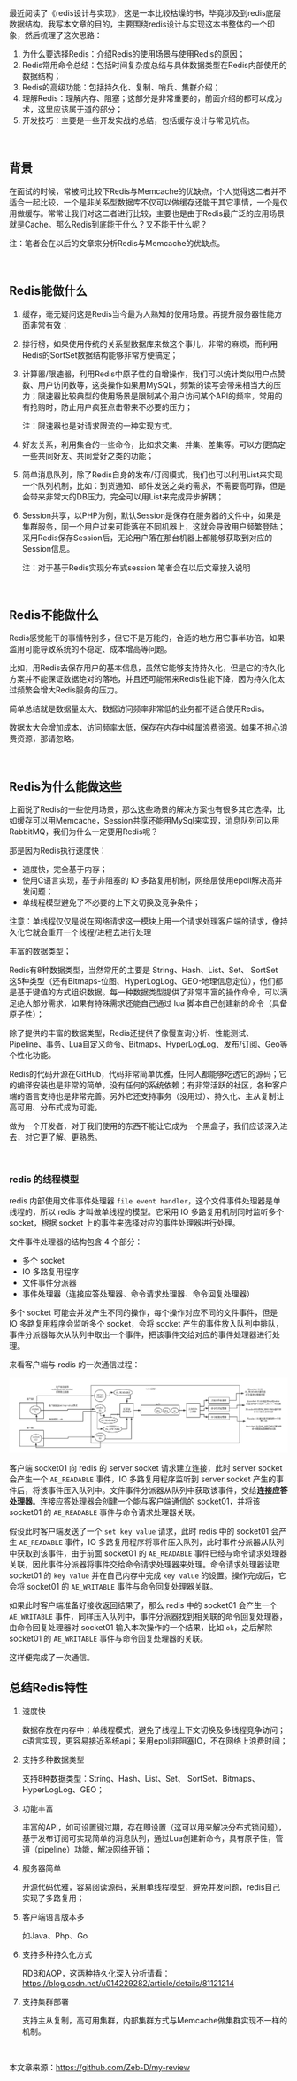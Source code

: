 最近阅读了《redis设计与实现》，这是一本比较枯燥的书，毕竟涉及到redis底层数据结构。我写本文章的目的，主要围绕redis设计与实现这本书整体的一个印象，然后梳理了这次思路：

1. 为什么要选择Redis：介绍Redis的使用场景与使用Redis的原因；
2. Redis常用命令总结：包括时间复杂度总结与具体数据类型在Redis内部使用的数据结构；
3. Redis的高级功能：包括持久化、复制、哨兵、集群介绍；
4. 理解Redis：理解内存、阻塞；这部分是非常重要的，前面介绍的都可以成为术，这里应该属于道的部分；
5. 开发技巧：主要是一些开发实战的总结，包括缓存设计与常见坑点。

<br>

## 背景

在面试的时候，常被问比较下Redis与Memcache的优缺点，个人觉得这二者并不适合一起比较，一个是非关系型数据库不仅可以做缓存还能干其它事情，一个是仅用做缓存。常常让我们对这二者进行比较，主要也是由于Redis最广泛的应用场景就是Cache。那么Redis到底能干什么？又不能干什么呢？

注：笔者会在以后的文章来分析Redis与Memcache的优缺点。

<br>

## Redis能做什么

1. 缓存，毫无疑问这是Redis当今最为人熟知的使用场景。再提升服务器性能方面非常有效；

2. 排行榜，如果使用传统的关系型数据库来做这个事儿，非常的麻烦，而利用Redis的SortSet数据结构能够非常方便搞定；

3. 计算器/限速器，利用Redis中原子性的自增操作，我们可以统计类似用户点赞数、用户访问数等，这类操作如果用MySQL，频繁的读写会带来相当大的压力；限速器比较典型的使用场景是限制某个用户访问某个API的频率，常用的有抢购时，防止用户疯狂点击带来不必要的压力；

   注：限速器也是对请求限流的一种实现方式。

4. 好友关系，利用集合的一些命令，比如求交集、并集、差集等。可以方便搞定一些共同好友、共同爱好之类的功能；

5. 简单消息队列，除了Redis自身的发布/订阅模式，我们也可以利用List来实现一个队列机制，比如：到货通知、邮件发送之类的需求，不需要高可靠，但是会带来非常大的DB压力，完全可以用List来完成异步解耦；

6. Session共享，以PHP为例，默认Session是保存在服务器的文件中，如果是集群服务，同一个用户过来可能落在不同机器上，这就会导致用户频繁登陆；采用Redis保存Session后，无论用户落在那台机器上都能够获取到对应的Session信息。

   注：对于基于Redis实现分布式session 笔者会在以后文章接入说明

   <br>

## Redis不能做什么

Redis感觉能干的事情特别多，但它不是万能的，合适的地方用它事半功倍。如果滥用可能导致系统的不稳定、成本增高等问题。

比如，用Redis去保存用户的基本信息，虽然它能够支持持久化，但是它的持久化方案并不能保证数据绝对的落地，并且还可能带来Redis性能下降，因为持久化太过频繁会增大Redis服务的压力。

简单总结就是数据量太大、数据访问频率非常低的业务都不适合使用Redis。

数据太大会增加成本，访问频率太低，保存在内存中纯属浪费资源。如果不担心浪费资源，那请忽略。

<br>

## Redis为什么能做这些

上面说了Redis的一些使用场景，那么这些场景的解决方案也有很多其它选择，比如缓存可以用Memcache，Session共享还能用MySql来实现，消息队列可以用RabbitMQ，我们为什么一定要用Redis呢？

那是因为Redis执行速度快：

- 速度快，完全基于内存；
- 使用C语言实现，基于非阻塞的 IO 多路复用机制，网络层使用epoll解决高并发问题；
- 单线程模型避免了不必要的上下文切换及竞争条件；

注意：单线程仅仅是说在网络请求这一模块上用一个请求处理客户端的请求，像持久化它就会重开一个线程/进程去进行处理

丰富的数据类型；

Redis有8种数据类型，当然常用的主要是 String、Hash、List、Set、 SortSet 这5种类型（还有Bitmaps-位图、HyperLogLog、GEO-地理信息定位），他们都是基于键值的方式组织数据。每一种数据类型提供了非常丰富的操作命令，可以满足绝大部分需求，如果有特殊需求还能自己通过 lua 脚本自己创建新的命令（具备原子性）；

除了提供的丰富的数据类型，Redis还提供了像慢查询分析、性能测试、Pipeline、事务、Lua自定义命令、Bitmaps、HyperLogLog、发布/订阅、Geo等个性化功能。

Redis的代码开源在GitHub，代码非常简单优雅，任何人都能够吃透它的源码；它的编译安装也是非常的简单，没有任何的系统依赖；有非常活跃的社区，各种客户端的语言支持也是非常完善。另外它还支持事务（没用过）、持久化、主从复制让高可用、分布式成为可能。

做为一个开发者，对于我们使用的东西不能让它成为一个黑盒子，我们应该深入进去，对它更了解、更熟悉。

<br>

### redis 的线程模型

redis 内部使用文件事件处理器 `file event handler`，这个文件事件处理器是单线程的，所以 redis 才叫做单线程的模型。它采用 IO 多路复用机制同时监听多个 socket，根据 socket 上的事件来选择对应的事件处理器进行处理。

文件事件处理器的结构包含 4 个部分：

- 多个 socket
- IO 多路复用程序
- 文件事件分派器
- 事件处理器（连接应答处理器、命令请求处理器、命令回复处理器）

多个 socket 可能会并发产生不同的操作，每个操作对应不同的文件事件，但是 IO 多路复用程序会监听多个 socket，会将 socket 产生的事件放入队列中排队，事件分派器每次从队列中取出一个事件，把该事件交给对应的事件处理器进行处理。

来看客户端与 redis 的一次通信过程：

![redis-single-thread-model](../../image/redis-single-thread-model.png)

客户端 socket01 向 redis 的 server socket 请求建立连接，此时 server socket 会产生一个 `AE_READABLE` 事件，IO 多路复用程序监听到 server socket 产生的事件后，将该事件压入队列中。文件事件分派器从队列中获取该事件，交给**连接应答处理器**。连接应答处理器会创建一个能与客户端通信的 socket01，并将该 socket01 的 `AE_READABLE` 事件与命令请求处理器关联。

假设此时客户端发送了一个 `set key value` 请求，此时 redis 中的 socket01 会产生 `AE_READABLE` 事件，IO 多路复用程序将事件压入队列，此时事件分派器从队列中获取到该事件，由于前面 socket01 的 `AE_READABLE` 事件已经与命令请求处理器关联，因此事件分派器将事件交给命令请求处理器来处理。命令请求处理器读取 socket01 的 `key value` 并在自己内存中完成 `key value` 的设置。操作完成后，它会将 socket01 的 `AE_WRITABLE` 事件与命令回复处理器关联。

如果此时客户端准备好接收返回结果了，那么 redis 中的 socket01 会产生一个 `AE_WRITABLE` 事件，同样压入队列中，事件分派器找到相关联的命令回复处理器，由命令回复处理器对 socket01 输入本次操作的一个结果，比如 `ok`，之后解除 socket01 的 `AE_WRITABLE` 事件与命令回复处理器的关联。

这样便完成了一次通信。



## 总结Redis特性

1. 速度快

   数据存放在内存中；单线程模式，避免了线程上下文切换及多线程竞争访问；c语言实现，更容易接近系统api；采用epoll非阻塞IO，不在网络上浪费时间；

2. 支持多种数据类型

   支持8种数据类型：String、Hash、List、Set、 SortSet、Bitmaps、HyperLogLog、GEO；

3. 功能丰富

   丰富的API，如可设置键过期，存在即设置（这可以用来解决分布式锁问题），基于发布订阅可实现简单的消息队列，通过Lua创建新命令，具有原子性，管道（pipeline）功能，解决网络开销；

4. 服务器简单

   开源代码优雅，容易阅读源码，采用单线程模型，避免并发问题，redis自己实现了多路复用；

5. 客户端语言版本多

   如Java、Php、Go

6. 支持多种持久化方式

   RDB和AOP，这两种持久化深入分析请看：https://blog.csdn.net/u014229282/article/details/81121214

7. 支持集群部署

   支持主从复制，高可用集群，内部集群方式与Memcache做集群实现不一样的机制。

<br>

本文章来源：https://github.com/Zeb-D/my-review

